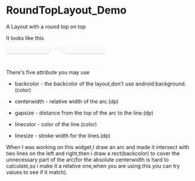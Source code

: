 # RoundTopLayout_Demo
A Layout with a round top on top

It looks like this

![image](https://github.com/matchparent/RoundTopLayout_Demo/blob/master/screenshot/rtl_screenshot.png)

There's five attribute you may use

* backcolor - the backcolor of the layout,don't use android:background.(color)

* centerwidth - relative width of the arc.(dp)

* gapsize - distance from the top of the arc to the line.(dp)

* linecolor - color of the line.(color)

* linesize - stroke width for the lines.(dp)

When I was working on this widget,I draw an arc and made it intersect with two lines on the left and right,then i draw a rect(backcolor) to cover the unnecessary part of the arc(for the absolute centerwidth is hard to calculate,so i make it a relative one,when you are using this you can try values to see if it match).

